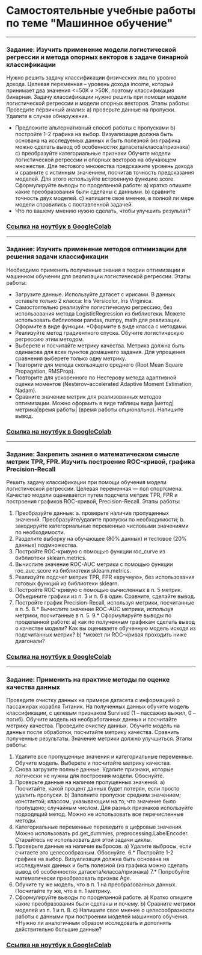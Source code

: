 # Самостоятельные учебные работы по теме "Машинное обучение"

---
###  Задание: Изучить применение модели логистической регрессии и метода опорных векторов в задаче бинарной классификации
Нужно решить задачу классификации физических лиц по уровню дохода. Целевая переменная – уровень дохода income, который принимает два значения <=50K и >50K, поэтому классификация бинарная. 
Задачу классификации нужно решить при помощи модели логистической регрессии и модели опорных векторов.
Этапы работы:
Проведите первичный анализ:
a) проверьте данные на пропуски. Удалите в случае обнаружения.
* Предложите альтернативный способ работы с пропусками
b) постройте 1-2 графика на выбор. Визуализация должна быть основана на исследуемых данных и быть полезной (из графика можно сделать вывод об особенностях датасета/класса/признака)
c) преобразуйте категориальные признаки
Обучите модели логистической регрессии и опорных векторов на обучающем множестве.
Для тестового множества предскажите уровень дохода и сравните с истинным значением, посчитав точность предсказания моделей. Для этого используйте встроенную функцию score.
Сформулируйте выводы по проделанной работе:
a) кратко опишите какие преобразования были сделаны с данными.
b) cравните точность двух моделей.
c) напишите свое мнение, в полной ли мере модели справились с поставленной задачей.
* Что по вашему мнению нужно сделать, чтобы улучшить результат?
### [Ссылка на ноутбук в GoogleColab](https://colab.research.google.com/drive/1nL_5lxEfw73GDLcV_-oRw0p75-ptnoVV?usp=sharing)
---
###  Задание: Изучить применение методов оптимизации для решения задачи классификации
Необходимо применить полученные знания в теории оптимизации и машинном обучении для реализации логистической регрессии.
Этапы работы:
  - Загрузите данные. Используйте датасет с ирисами. В данных оставьте только 2 класса: Iris Versicolor, Iris Virginica.
  - Самостоятельно реализуйте логистическую регрессию, без использования метода LogisticRegression из библиотеки. Можете использовать библиотеки pandas, numpy, math для реализации. Оформите в виде функции. *Оформите в виде класса с методами.
  - Реализуйте метод градиентного спуска. Обучите логистическую регрессию этим методом.
  - Выберете и посчитайте метрику качества. Метрика должна быть одинакова для всех пунктов домашнего задания. Для упрощения сравнения выберете только одну метрику.
  - Повторите для метода скользящего среднего (Root Mean Square Propagation, RMSProp).
  - Повторите для ускоренного по Нестерову метода адаптивной оценки моментов (Nesterov–accelerated Adaptive Moment Estimation, Nadam).
  - Сравните значение метрик для реализованных методов оптимизации. Можно оформить в виде таблицы вида |метод|метрика|время работы| (время работы опционально). Напишите вывод.
### [Ссылка на ноутбук в GoogleColab](https://colab.research.google.com/drive/19pL7UmYfirBJRaCdNtnxN-mZoujBriU5?usp=sharing)
---
###  Задание: Закрепить знания о математическом смысле метрик TPR, FPR. Изучить построение ROC-кривой, графика Precision-Recall
Решить задачу классификации при помощи обучения модели логистической регрессии. Целевая переменная — пол спортсмена. Качество модели оценивается путем подсчета метрик TPR, FPR и построения графиков ROC-кривой, Precision-Recall.
Этапы работы:
1. Преобразуйте данные:
  a. проверьте наличие пропущенных значений. Преобразуйте/удалите пропуски по необходимости;
  b. закодируйте категориальные переменные числовыми значениями по необходимости.
2. Разделите выборку на обучающее (80% данных) и тестовое (20% данных) подмножества.
3. Постройте ROC-кривую с помощью функции roc_curve из библиотеки sklearn.metrics.
4. Вычислите значение ROC-AUC метрики с помощью функции roc_auc_score из библиотеки sklearn.metrics.
5. Реализуйте подсчет метрик TPR, FPR «вручную», без использования готовых функций из библиотеки sklearn.
6. Постройте ROC-кривую с помощью вычисленных в п. 5 метрик. Объедините графики из п. 3 и п. 6 в один. Сравните, сделайте вывод.
7. Постройте график Precision-Recall, используя метрики, посчитанные в п. 5.
8.* Вычислите значение ROC-AUC метрики, используя метрики, посчитанные в п. 5.
9.* Сформулируйте выводы по проделанной работе:
a) как по полученным графикам сделать вывод о качестве модели? Как вы оцениваете обученную модель исходя из подсчитанных метрик?
b) *может ли ROC-кривая проходить ниже диагонали?
### [Ссылка на ноутбук в GoogleColab](https://colab.research.google.com/drive/1EZTDDizuD9TtnuKWkIXbNraUTYdnY1r0?usp=sharing)
---
###  Задание: Применить на практике методы по оценке качества данных
Проведите очистку данных на примере датасета с информацией о пассажирах корабля Титаник. На полученных данных обучите модель классификации, с целевым признаком Survived (1 – пассажир выжил, 0 – погиб). Обучите модель на необработанных данных и посчитайте метрику качества. Проведите очистку данных. Обучите модель на данных после обработки, посчитайте метрику качества. Сравнить полученные результаты. Значение метрики должно улучшиться.
Этапы работы:
1. Удалите все пропущенные значения и категориальные переменные. Обучите модель. Выберете и посчитайте метрику качества.
2. Снова загрузите полные данные. Удалите признаки, которые логически не нужны для построения модели. Обоснуйте.
3. Проверьте данные на наличие пропущенных значений.
  a) Посчитайте, какой процент данных будет потерян, если просто удалить пропуски.
  b) Заполните пропуски: средним значением; константой; классом, указывающим на то, что значение было пропущено; случайным числом. Для разных признаков используйте подходящий метод. Можно не использовать все перечисленные методы.
4. Категориальные переменные переведите в цифровые значения. Можно использовать pd.get_dummies, preprocessing.LabelEncoder. Старайтесь не использовать для этой задачи циклы.
5. Проверьте данные на наличие выбросов.
  a) Удалите выбросы, если считаете это целесообразным. Обоснуйте.
6.* Постройте 1-2 графика на выбор. Визуализация должна быть основана на исследуемых данных и быть полезной (из графика можно сделать вывод об особенностях датасета/класса/признака)
7.* Попробуйте математически преобразовать признак Age.
8. Обучите ту же модель, что в п. 1 на преобразованных данных. Посчитайте ту же, что в п. 1 метрику.
9. Сформулируйте выводы по проделанной работе.
  a) Кратко опишите какие преобразования были сделаны и почему.
  b) Сравните метрики моделей из п. 1 и п. 8.
  c) Напишите свое мнение о целесообразности работы с данными при построении моделей машинного обучения.
  *Нужно ли аналогичным образом исследовать и дополнять действительно большие данные?
### [Ссылка на ноутбук в GoogleColab](https://colab.research.google.com/drive/1Vw6m66wt1wQKqZUXtUz3pQQcVzQVOdJt?usp=sharing)
